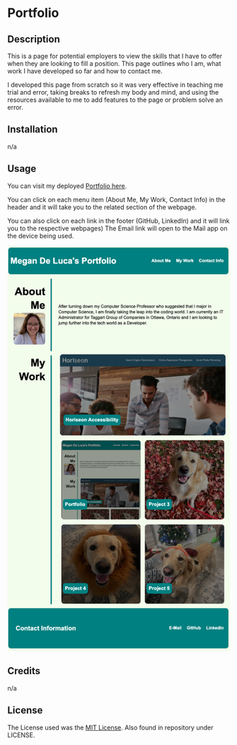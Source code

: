 # Portfolio

## Description

This is a page for potential employers to view the skills that I have to offer when they are looking to fill a position. This page outlines who I am, what work I have developed so far and how to contact me.

I developed this page from scratch so it was very effective in teaching me trial and error, taking breaks to refresh my body and mind, and using the resources available to me to add features to the page or problem solve an error. 

## Installation

n/a

## Usage

You can visit my deployed [Portfolio here](https://mdeluca13.github.io/Portfolio/).

You can click on each menu item (About Me, My Work, Contact Info) in the header and it will take you to the related section of the webpage.

You can also click on each link in the footer (GitHub, LinkedIn) and it will link you to the respective webpages) The Email link will open to the Mail app on the device being used. 

![Screenshot of my Portfolio Webpage](/Assets/images/Portfolio-img.jpeg)

## Credits

n/a

## License

The License used was the [MIT License](https://choosealicense.com/licenses/mit/). Also found in repository under LICENSE.